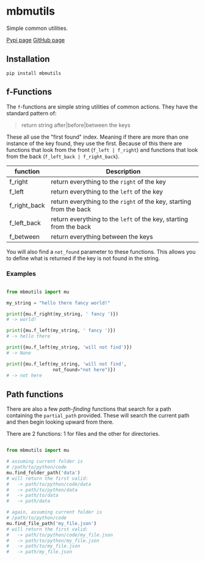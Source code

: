 # mbmutils

Simple common utilities.

[Pypi page](https://pypi.org/project/mbmutils/)
[GitHub page](https://github.com/bladnman/mbmutils)

## Installation

```
pip install mbmutils
```

## f-Functions

The `f`-functions are simple string utilities of common actions. They have the
standard pattern of:

> return string after|before|between the keys

These all use the "first found" index. Meaning if there are more than one
instance of the key found, they use the first. Because of this there are functions
that look from the front (`f_left | f_right`) and functions that look from the
back (`f_left_back | f_right_back`).

| function     | Description                                                         |
|--------------|---------------------------------------------------------------------|
| f_right      | return everything to the `right` of the key                         |
| f_left       | return everything to the `left` of the key                          |
| f_right_back | return everything to the `right` of the key, starting from the back |
| f_left_back  | return everything to the `left` of the key, starting from the back  |
| f_between          | return everything between the keys          |

You will also find a `not_found` parameter to these functions. This
allows you to define what is returned if the key is not found in the string.

### Examples

```python

from mbmutils import mu

my_string = "hello there fancy world!"

print({mu.f_right(my_string, ' fancy ')})
# -> world!

print({mu.f_left(my_string, ' fancy ')})
# -> hello there 

print({mu.f_left(my_string, 'will not find')})
# -> None 

print({mu.f_left(my_string, 'will not find',
                 not_found="not here")})
# -> not here 
```

## Path functions

There are also a few _path-finding_ functions that search for a path
containing the `partial_path` provided. These will search the current path
and then begin looking upward from there.

There are 2 functions: 1 for files and the other for directories.

```python

from mbmutils import mu

# assuming current folder is
# /path/to/python/code
mu.find_folder_path('data')
# will return the first valid:
#   -> path/to/python/code/data
#   -> path/to/python/data
#   -> path/to/data
#   -> path/data

# again, assuming current folder is
# /path/to/python/code
mu.find_file_path('my_file.json')
# will return the first valid:
#   -> path/to/python/code/my_file.json
#   -> path/to/python/my_file.json
#   -> path/to/my_file.json
#   -> path/my_file.json

```